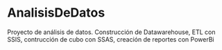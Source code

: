# AnalisisDeDatos
Proyecto de análisis de datos. Construcción de Datawarehouse, ETL con SSIS, contrucción de cubo con SSAS, creación de reportes con PowerBi
